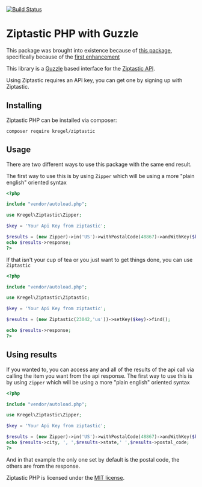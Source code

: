 [![Build Status](https://travis-ci.org/austinkregel/ziptastic-php-guzzle.svg?branch=master)](https://travis-ci.org/austinkregel/ziptastic-php-guzzle)

# Ziptastic PHP with Guzzle

This package was brought into existence because of [this package](https://github.com/Ziptastic/ziptastic-php), specifically because of the [first enhancement](https://github.com/Ziptastic/ziptastic-php/issues/1)

This library is a [Guzzle](http://docs.guzzlephp.org/en/latest/) based interface for the [Ziptastic API](https://getziptastic.com/).

Using Ziptastic requires an API key, you can get one by signing up with Ziptastic.

## Installing

Ziptastic PHP can be installed via composer:

````
composer require kregel/ziptastic
````

## Usage

There are two different ways to use this package with the same end result.

The first way to use this is by using `Zipper` which will be using a more "plain english" oriented syntax
````php
<?php

include "vendor/autoload.php";

use Kregel\Ziptastic\Zipper;

$key = 'Your Api Key from ziptastic';

$results = (new Zipper)->in('US')->withPostalCode(48867)->andWithKey($key)->find();
echo $results->response;
?>
````

If that isn't your cup of tea or you just want to get things done, you can use `Ziptastic`

````php
<?php

include "vendor/autoload.php";

use Kregel\Ziptastic\Ziptastic;

$key = 'Your Api Key from ziptastic';

$results = (new Ziptastic(23042,'us'))->setKey($key)->find();

echo $results->response;
?>
````

## Using results
If you wanted to, you can access any and all of the results of the api call via calling the item you want from the api response.
The first way to use this is by using `Zipper` which will be using a more "plain english" oriented syntax
````php
<?php

include "vendor/autoload.php";

use Kregel\Ziptastic\Zipper;

$key = 'Your Api Key from ziptastic';

$results = (new Zipper)->in('US')->withPostalCode(48867)->andWithKey($key)->find();
echo $results->city, ', ',$results->state,' ',$results->postal_code;
?>
````
And in that example the only one set by default is the postal code, the others are from the response.


Ziptastic PHP is licensed under the [MIT license](https://opensource.org/licenses/MIT/).
